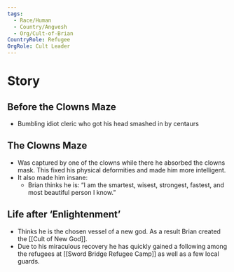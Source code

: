 ```yaml
---
tags:
  - Race/Human
  - Country/Angvesh
  - Org/Cult-of-Brian
CountryRole: Refugee
OrgRole: Cult Leader
---
```

# Story
## Before the Clowns Maze
- Bumbling idiot cleric who got his head smashed in by centaurs
## The Clowns Maze
- Was captured by one of the clowns while there he absorbed the clowns mask. This fixed his physical deformities and made him more intelligent.
- It also made him insane:
	- Brian thinks he is: “I am the smartest, wisest, strongest, fastest, and most beautiful person I know.”
## Life after ‘Enlightenment’ 
- Thinks he is the chosen vessel of a new god. As a result Brian created the [[Cult of New God]].
- Due to his miraculous recovery he has quickly gained a following among the refugees at [[Sword Bridge Refugee Camp]] as well as a few local guards.